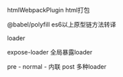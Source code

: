 htmlWebpackPlugin   html打包

@babel/polyfill  es6以上原型链方法转译


loader


expose-loader  全局暴露loader


pre - normal - 内联 post 多种loader


